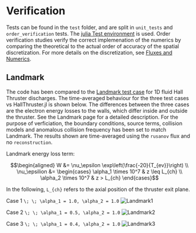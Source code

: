 # Verification

Tests can be found in the `test` folder, and are split in `unit_tests` and `order_verification` tests. The [julia Test environment](https://docs.julialang.org/en/v1/stdlib/Test/) is used. Order verification studies verify the correct implemenation of the numerics by comparing the theoretical to the actual order of accuracy of the spatial discretization. For more details on the discretization, see [Fluxes and Numerics](@ref).

## Landmark

The code has been compared to the [Landmark test case](https://www.landmark-plasma.com/test-case-3) for 1D fluid Hall Thruster discharges. The time-averaged behaviour for the three test cases vs HallThruster.jl is shown below. The differences between the three cases are the electron energy losses to the walls, which differ inside and outside the thruster. See the Landmark page for a detailed description. For the purpose of verficiation, the boundary conditions, source terms, collision models and anomalous collision frequency has been set to match Landmark. The results shown are time-averaged using the `rusanov` flux and no `reconstruction`. 

Landmark energy loss term:
```math
\begin{aligned}
    W &= \nu_\epsilon \exp\left(\frac{-20}{T_{ev}}\right) \\
    \nu_\epsilion &= \begin{cases}
        \alpha_1 \times 10^7 & z \leq L_{ch} \\
        \alpha_2 \times 10^7 & z > L_{ch}
    \end{cases}
```

In the following, ``L_{ch}`` refers to the axial position of the thruster exit plane. 

Case 1
``\; \; \alpha_1 = 1.0, \alpha_2 = 1.0``
![Landmark1](https://raw.githubusercontent.com/UM-PEPL/HallThruster.jl/main/docs/src/assets/landmark_case1_rusanov_160cells.jpg)

Case 2
``\; \; \alpha_1 = 0.5, \alpha_2 = 1.0``
![Landmark2](https://raw.githubusercontent.com/UM-PEPL/HallThruster.jl/main/docs/src/assets/landmark_case2_rusanov_160cells.jpg)

Case 3
``\; \; \alpha_1 = 0.4, \alpha_2 = 1.0``
![Landmark3](https://raw.githubusercontent.com/UM-PEPL/HallThruster.jl/main/docs/src/assets/landmark_case3_rusanov_160cells.jpg)
